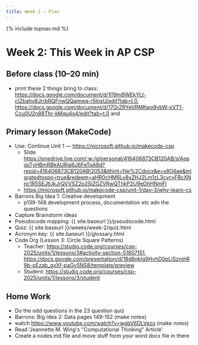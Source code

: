 ```yaml
---
title: Week 2 — Plan
---
```

{% include topnav.md %}

# Week 2: This Week in AP CSP

## Before class (10–20 min)

  - print these 2 things bring to class: https://docs.google.com/document/d/1l19mBWEkYLt-cIZbahv8JrrbRQFnwQQajmeq-r5InsU/edit?tab=t.0, https://docs.google.com/document/d/17GrZRYeVRMKwo9vbW-xVT1-Ccu0U2n88Thr-kMqu4s4/edit?tab=t.0 and 
  


## Primary lesson (MakeCode)
- Use: Continue Unit 1 — https://microsoft.github.io/makecode-csp
  - Slide https://onedrive.live.com/:w:/g/personal/416406873CB120AB/s!AqsgsTyHBmRBkAURgj6J6FeTpA8d?resid=416406873CB120AB!2053&ithint=file%2Cdocx&e=x8G6ae&migratedtospo=true&redeem=aHR0cHM6Ly8xZHJ2Lm1zL3cvcyFBcXNnc1R5SEJtUkJrQVVSZ2o2SjZGZVRwQThkP2U9eDhHNmFl
  - https://microsoft.github.io/makecode-csp/unit-1/day-3/why-learn-cs
- Barrons Big Idea 1: Creative development
  - p139-148 development process, documentation etc adn the questions
- Capture Brainstorm ideas
- Pseudocode mapping: {{ site.baseurl }}/pseudocode.html
- Quiz: {{ site.baseurl }}/weeks/week-2/quiz.html
- Acronym key: {{ site.baseurl }}/glossary.html
- Code.Org (Lesson 3: Circle Square Patterns)
  - Teacher: https://studio.code.org/courses/csp-2025/units/1/lessons/3#activity-section-51807151, https://docs.google.com/presentation/d/18d8nkIg9HvhD0pLiSzmhR9b-pEzab_gxXf-paGy5NS8/template/preview
  - Student: https://studio.code.org/courses/csp-2025/units/1/lessons/3/student




## Home Work
- Do the odd questions in the 23 question quiz
- Barrons: Big Idea 2: Data pages 149-152 (make notes)
- watch https://www.youtube.com/watch?v=wgbV6DLVezo (make notes)
- Read 'Jeannette M. Wing's "Computational Thinking" Article'
- Create a nodes.md file and move stuff form your word docx file in there


